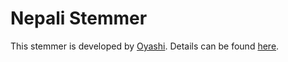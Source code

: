 # Nepali Stemmer

This stemmer is developed by [Oyashi](https://github.com/oya163). Details can be found [here](https://github.com/oya163/nepali-stemmer).